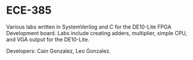 # ECE-385
Various labs written in SystemVerilog and C for the DE10-Lite FPGA Development board. Labs include creating adders, multiplier, simple CPU, and VGA output for the DE10-Lite.

Developers: Cain Gonzalez, Leo Gonzalez.

